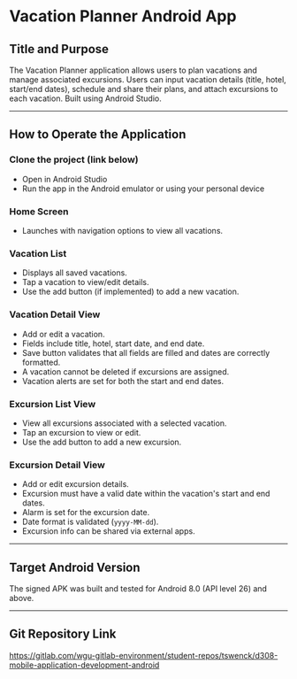 # Vacation Planner Android App

## Title and Purpose
The Vacation Planner application allows users to plan vacations and manage associated excursions. Users can input vacation details (title, hotel, start/end dates), schedule and share their plans, and attach excursions to each vacation. Built using Android Studio.

---

## How to Operate the Application

### Clone the project (link below)
- Open in Android Studio
- Run the app in the Android emulator or using your personal device

### Home Screen
- Launches with navigation options to view all vacations.

### Vacation List
- Displays all saved vacations.
- Tap a vacation to view/edit details.
- Use the add button (if implemented) to add a new vacation.

### Vacation Detail View
- Add or edit a vacation.
- Fields include title, hotel, start date, and end date.
- Save button validates that all fields are filled and dates are correctly formatted.
- A vacation cannot be deleted if excursions are assigned.
- Vacation alerts are set for both the start and end dates.

### Excursion List View
- View all excursions associated with a selected vacation.
- Tap an excursion to view or edit.
- Use the add button to add a new excursion.

### Excursion Detail View
- Add or edit excursion details.
- Excursion must have a valid date within the vacation's start and end dates.
- Alarm is set for the excursion date.
- Date format is validated (`yyyy-MM-dd`).
- Excursion info can be shared via external apps.


---

## Target Android Version
The signed APK was built and tested for Android 8.0 (API level 26) and above.

---

## Git Repository Link
https://gitlab.com/wgu-gitlab-environment/student-repos/tswenck/d308-mobile-application-development-android

